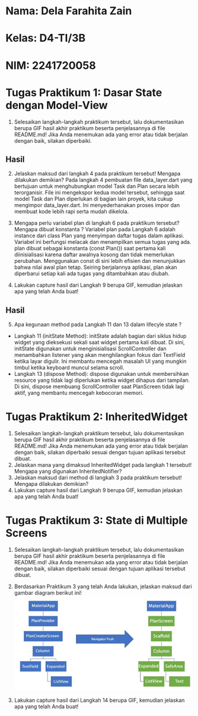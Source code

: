 # Nama: Dela Farahita Zain
# Kelas: D4-TI/3B
# NIM: 2241720058

# Tugas Praktikum 1: Dasar State dengan Model-View
1. Selesaikan langkah-langkah praktikum tersebut, lalu dokumentasikan berupa GIF hasil akhir praktikum beserta penjelasannya di file README.md! Jika Anda menemukan ada yang error atau tidak berjalan dengan baik, silakan diperbaiki.
## Hasil


2. Jelaskan maksud dari langkah 4 pada praktikum tersebut! Mengapa dilakukan demikian?
Pada langkah 4 pembuatan file data_layer.dart yang bertujuan untuk menghubungkan model Task dan Plan secara lebih terorganisir. File ini mengekspor kedua model tersebut, sehingga saat model Task dan Plan diperlukan di bagian lain proyek, kita cukup mengimpor data_layer.dart. Ini menyederhanakan proses impor dan membuat kode lebih rapi serta mudah dikelola.

3. Mengapa perlu variabel plan di langkah 6 pada praktikum tersebut? Mengapa dibuat konstanta ?
Variabel plan pada Langkah 6 adalah instance dari class Plan yang menyimpan daftar tugas dalam aplikasi. Variabel ini berfungsi melacak dan menampilkan semua tugas yang ada. plan dibuat sebagai konstanta (const Plan()) saat pertama kali diinisialisasi karena daftar awalnya kosong dan tidak memerlukan perubahan. Menggunakan const di sini lebih efisien dan menunjukkan bahwa nilai awal plan tetap. Seiring berjalannya aplikasi, plan akan diperbarui setiap kali ada tugas yang ditambahkan atau diubah.

4. Lakukan capture hasil dari Langkah 9 berupa GIF, kemudian jelaskan apa yang telah Anda buat!
## Hasil

5. Apa kegunaan method pada Langkah 11 dan 13 dalam lifecyle state ?
- Langkah 11 (initState Method):
initState adalah bagian dari siklus hidup widget yang dieksekusi sekali saat widget pertama kali dibuat. Di sini, initState digunakan untuk menginisialisasi ScrollController dan menambahkan listener yang akan menghilangkan fokus dari TextField ketika layar digulir. Ini membantu mencegah masalah UI yang mungkin timbul ketika keyboard muncul selama scroll.
- Langkah 13 (dispose Method):
dispose digunakan untuk membersihkan resource yang tidak lagi diperlukan ketika widget dihapus dari tampilan. Di sini, dispose membuang ScrollController saat PlanScreen tidak lagi aktif, yang membantu mencegah kebocoran memori.

# Tugas Praktikum 2: InheritedWidget
1. Selesaikan langkah-langkah praktikum tersebut, lalu dokumentasikan berupa GIF hasil akhir praktikum beserta penjelasannya di file README.md! Jika Anda menemukan ada yang error atau tidak berjalan dengan baik, silakan diperbaiki sesuai dengan tujuan aplikasi tersebut dibuat.
2. Jelaskan mana yang dimaksud InheritedWidget pada langkah 1 tersebut! Mengapa yang digunakan InheritedNotifier?
3. Jelaskan maksud dari method di langkah 3 pada praktikum tersebut! Mengapa dilakukan demikian?
4. Lakukan capture hasil dari Langkah 9 berupa GIF, kemudian jelaskan apa yang telah Anda buat!

# Tugas Praktikum 3: State di Multiple Screens
1. Selesaikan langkah-langkah praktikum tersebut, lalu dokumentasikan berupa GIF hasil akhir praktikum beserta penjelasannya di file README.md! Jika Anda menemukan ada yang error atau tidak berjalan dengan baik, silakan diperbaiki sesuai dengan tujuan aplikasi tersebut dibuat.
2. Berdasarkan Praktikum 3 yang telah Anda lakukan, jelaskan maksud dari gambar diagram berikut ini!
![alt text](images/TugasPrak3-No2.png)

3. Lakukan capture hasil dari Langkah 14 berupa GIF, kemudian jelaskan apa yang telah Anda buat!